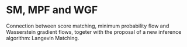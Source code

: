 # SM, MPF and WGF
Connection between score matching, minimum probability flow and Wasserstein gradient flows, togeter with the proposal of a new inference algorithm: Langevin Matching.
